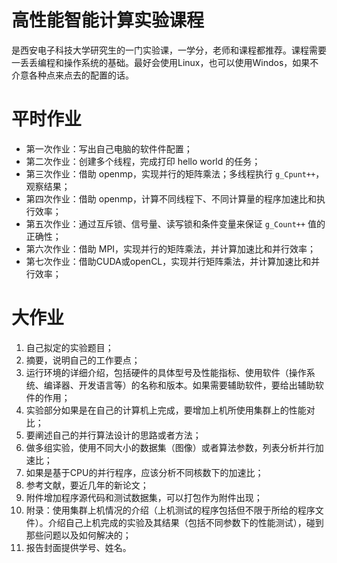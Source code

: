 # 高性能智能计算实验课程

是西安电子科技大学研究生的一门实验课，一学分，老师和课程都推荐。课程需要一丢丢编程和操作系统的基础。最好会使用Linux，也可以使用Windos，如果不介意各种点来点去的配置的话。

# 平时作业

- 第一次作业：写出自己电脑的软件件配置；
- 第二次作业：创建多个线程，完成打印 hello world 的任务；
- 第三次作业：借助 openmp，实现并行的矩阵乘法；多线程执行 `g_Cpunt++`，观察结果；
- 第四次作业：借助 openmp，计算不同线程下、不同计算量的程序加速比和执行效率；
- 第五次作业：通过互斥锁、信号量、读写锁和条件变量来保证 `g_Count++` 值的正确性；
- 第六次作业：借助 MPI，实现并行的矩阵乘法，并计算加速比和并行效率；
- 第七次作业：借助CUDA或openCL，实现并行矩阵乘法，并计算加速比和并行效率；

# 大作业

1. 自己拟定的实验题目；
2. 摘要，说明自己的工作要点；
3. 运行环境的详细介绍，包括硬件的具体型号及性能指标、使用软件（操作系统、编译器、开发语言等）的名称和版本。如果需要辅助软件，要给出辅助软件的作用；
4. 实验部分如果是在自己的计算机上完成，要增加上机所使用集群上的性能对比；
5. 要阐述自己的并行算法设计的思路或者方法；
6. 做多组实验，使用不同大小的数据集（图像）或者算法参数，列表分析并行加速比；
7. 如果是基于CPU的并行程序，应该分析不同核数下的加速比；
8. 参考文献，要近几年的新论文；
9. 附件增加程序源代码和测试数据集，可以打包作为附件出现；
10. 附录：使用集群上机情况的介绍（上机测试的程序包括但不限于所给的程序文件）。介绍自己上机完成的实验及其结果（包括不同参数下的性能测试），碰到那些问题以及如何解决的；
11. 报告封面提供学号、姓名。
